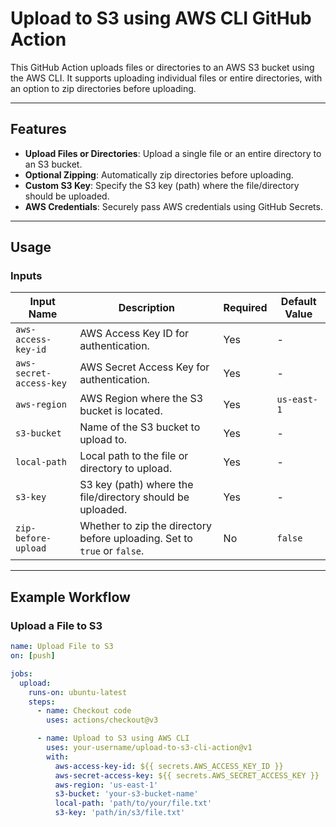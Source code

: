 # Upload to S3 using AWS CLI GitHub Action

This GitHub Action uploads files or directories to an AWS S3 bucket using the AWS CLI. It supports uploading individual files or entire directories, with an option to zip directories before uploading.

---

## Features

- **Upload Files or Directories**: Upload a single file or an entire directory to an S3 bucket.
- **Optional Zipping**: Automatically zip directories before uploading.
- **Custom S3 Key**: Specify the S3 key (path) where the file/directory should be uploaded.
- **AWS Credentials**: Securely pass AWS credentials using GitHub Secrets.

---

## Usage

### Inputs

| Input Name               | Description                                                                 | Required | Default Value     |
|--------------------------|-----------------------------------------------------------------------------|----------|-------------------|
| `aws-access-key-id`      | AWS Access Key ID for authentication.                                       | Yes      | -                 |
| `aws-secret-access-key`  | AWS Secret Access Key for authentication.                                   | Yes      | -                 |
| `aws-region`             | AWS Region where the S3 bucket is located.                                  | Yes      | `us-east-1`       |
| `s3-bucket`              | Name of the S3 bucket to upload to.                                         | Yes      | -                 |
| `local-path`             | Local path to the file or directory to upload.                              | Yes      | -                 |
| `s3-key`                 | S3 key (path) where the file/directory should be uploaded.                  | Yes      | -                 |
| `zip-before-upload`      | Whether to zip the directory before uploading. Set to `true` or `false`.    | No       | `false`           |

---

## Example Workflow

### Upload a File to S3

```yaml
name: Upload File to S3
on: [push]

jobs:
  upload:
    runs-on: ubuntu-latest
    steps:
      - name: Checkout code
        uses: actions/checkout@v3

      - name: Upload to S3 using AWS CLI
        uses: your-username/upload-to-s3-cli-action@v1
        with:
          aws-access-key-id: ${{ secrets.AWS_ACCESS_KEY_ID }}
          aws-secret-access-key: ${{ secrets.AWS_SECRET_ACCESS_KEY }}
          aws-region: 'us-east-1'
          s3-bucket: 'your-s3-bucket-name'
          local-path: 'path/to/your/file.txt'
          s3-key: 'path/in/s3/file.txt'
